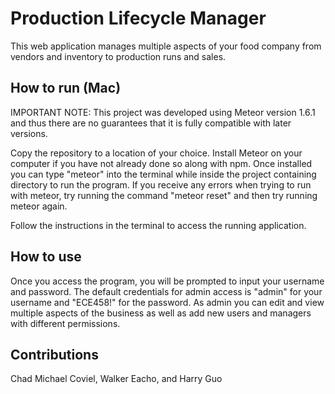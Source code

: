 # Production Lifecycle Manager

This web application manages multiple aspects of your food company from vendors and inventory to production runs and sales.

## How to run (Mac)

IMPORTANT NOTE: This project was developed using Meteor version 1.6.1 and thus there are no guarantees that it is fully compatible with 
later versions.

Copy the repository to a location of your choice. Install Meteor on your computer if you have not already done so along with npm.
Once installed you can type "meteor" into the terminal while inside the project containing directory to run the program. 
If you receive any errors when trying to run with meteor, try running the command "meteor reset" and then try running meteor again. 

Follow the instructions in the terminal to access the running application.

## How to use

Once you access the program, you will be prompted to input your username and password. The default credentials for admin access is "admin"
for your username and "ECE458!" for the password. As admin you can edit and view multiple aspects of the business as well as add new users
and managers with different permissions.

## Contributions
Chad Michael Coviel, Walker Eacho, and Harry Guo
